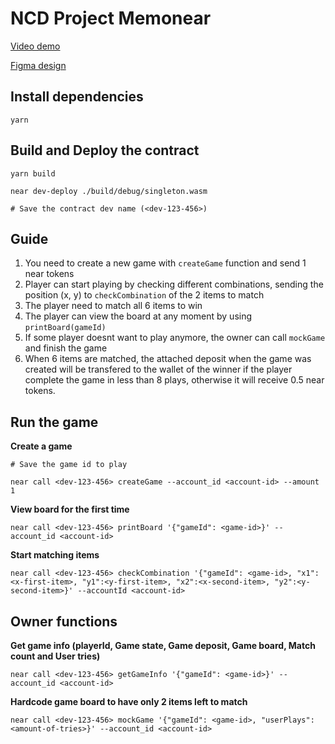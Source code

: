 # NCD Project Memonear 

[Video demo](https://drive.google.com/file/d/1L0licLk5sSTQ21iwIp3QHHPRhX8hhfC3/view)

[Figma design](https://www.figma.com/file/CysKjUzYeDr2qUTBw5UohU/Memonear?node-id=0%3A1)

## Install dependencies
```
yarn
```

## Build and Deploy the contract
```
yarn build

near dev-deploy ./build/debug/singleton.wasm

# Save the contract dev name (<dev-123-456>)
```

## Guide

1. You need to create a new game with `createGame` function and send 1 near tokens
2. Player can start playing by checking different combinations, sending the position (x, y) to `checkCombination` of the 2 items to match
5. The player need to match all 6 items to win
4. The player can view the board at any moment by using `printBoard(gameId)` 
6. If some player doesnt want to play anymore, the owner can call `mockGame` and finish the game
7. When 6 items are matched, the attached deposit when the game was created will be transfered to the wallet of the winner if the player complete the game in less than 8 plays, otherwise it will receive 0.5 near tokens.

## Run the game
**Create a game**
```
# Save the game id to play

near call <dev-123-456> createGame --account_id <account-id> --amount 1
```

**View board for the first time**
```
near call <dev-123-456> printBoard '{"gameId": <game-id>}' --account_id <account-id>
```

**Start matching items**
```
near call <dev-123-456> checkCombination '{"gameId": <game-id>, "x1": <x-first-item>, "y1":<y-first-item>, "x2":<x-second-item>, "y2":<y-second-item>}' --accountId <account-id>
```

## Owner functions

**Get game info (playerId, Game state, Game deposit, Game board, Match count and User tries)**
```
near call <dev-123-456> getGameInfo '{"gameId": <game-id>}' --account_id <account-id>
```
**Hardcode game board to have only 2 items left to match**
```
near call <dev-123-456> mockGame '{"gameId": <game-id>, "userPlays": <amount-of-tries>}' --account_id <account-id>
```
